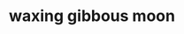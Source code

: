 ---
layout: smileys&emotion
title: waxing gibbous moon
emoji: waxing_gibbous_moon
permalink: 🌔.html
image: assets/img/3moji/waxing_gibbous_moon.png
---